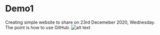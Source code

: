# Demo1
Creating simple website to share on 23rd Decemeber 2020, Wednesday. The point is how to use GitHub.
![alt text](https://github.com/yasminbudaham/Template-2/blob/main/images/Screenshot%202020-12-29%20at%201.20.42%20PM.png)
